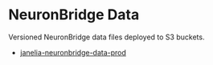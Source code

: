 # NeuronBridge Data

Versioned NeuronBridge data files deployed to S3 buckets.

* [janelia-neuronbridge-data-prod](janelia-neuronbridge-data-prod)

